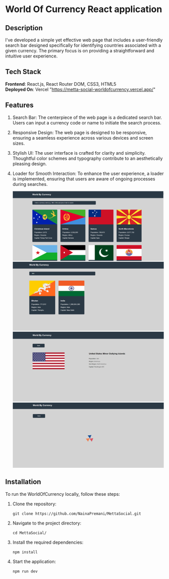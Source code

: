 # World Of Currency React application

## Description
I've developed a simple yet effective web page that includes a user-friendly search bar designed specifically for identifying countries associated with a given currency. The primary focus is on providing a straightforward and intuitive user experience.

## Tech Stack
**Frontend**: React.js, React Router DOM, CSS3, HTML5    
**Deployed On**: Vercel
"https://metta-social-worldofcurrency.vercel.app/"

## Features
1. Search Bar:
    The centerpiece of the web page is a dedicated search bar.
    Users can input a currency code or name to initiate the search process.
   
3. Responsive Design:
    The web page is designed to be responsive, ensuring a seamless experience across various devices and screen sizes.
   
5. Stylish UI:
    The user interface is crafted for clarity and simplicity.
    Thoughtful color schemes and typography contribute to an aesthetically pleasing design.
   
6. Loader for Smooth Interaction:
    To enhance the user experience, a loader is implemented, ensuring that users are aware of ongoing processes during searches.
   
   <img src="./Images/1.png" alt="HomePage" />
   <img src="./Images/2.png" alt="SearchPage" />
   <img src="./Images/3.png" alt="SinglePageResult" />
   <img src="./Images/4.png" alt="Loader" />    

## Installation

To run the WorldOfCurrency locally, follow these steps:

1. Clone the repository:

   ```
   git clone https://github.com/NainaPremani/MettaSocial.git
   ```

2. Navigate to the project directory:

   ```
   cd MettaSocial/
   ```

3. Install the required dependencies:

   ```
   npm install
   ```

4. Start the application:

   ```
   npm run dev
   ```



  
